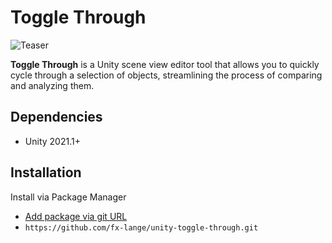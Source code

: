 # Toggle Through

![Teaser](Docs/teaser.gif)

**Toggle Through** is a Unity scene view editor tool that allows you to quickly cycle through a selection of objects, streamlining the process of comparing and analyzing them.

## Dependencies

* Unity 2021.1+

## Installation

Install via Package Manager 
* [Add package via git URL](https://docs.unity3d.com/Manual/upm-ui-giturl.html)
* `https://github.com/fx-lange/unity-toggle-through.git`

